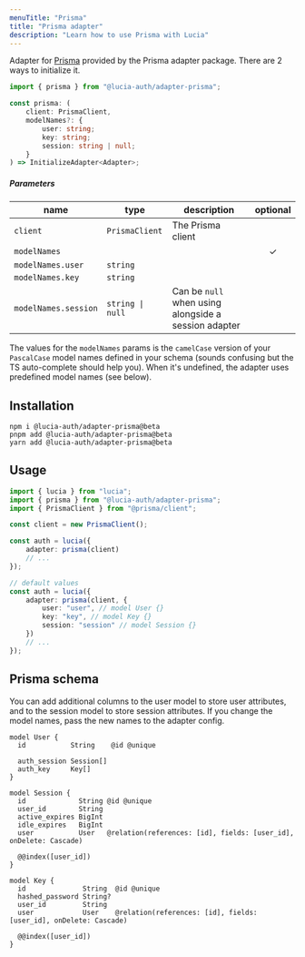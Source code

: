 ```yaml
---
menuTitle: "Prisma"
title: "Prisma adapter"
description: "Learn how to use Prisma with Lucia"
---
```


Adapter for [Prisma](https://www.prisma.io) provided by the Prisma adapter package. There are 2 ways to initialize it.

```ts
import { prisma } from "@lucia-auth/adapter-prisma";
```

```ts
const prisma: (
	client: PrismaClient,
	modelNames?: {
		user: string;
		key: string;
		session: string | null;
	}
) => InitializeAdapter<Adapter>;
```

##### Parameters

| name                 | type             | description                                          | optional |
| -------------------- | ---------------- | ---------------------------------------------------- | :------: |
| `client`             | `PrismaClient`   | The Prisma client                                    |          |
| `modelNames`         |                  |                                                      |    ✓     |
| `modelNames.user`    | `string`         |                                                      |          |
| `modelNames.key`     | `string`         |                                                      |          |
| `modelNames.session` | `string \| null` | Can be `null` when using alongside a session adapter |          |

The values for the `modelNames` params is the `camelCase` version of your `PascalCase` model names defined in your schema (sounds confusing but the TS auto-complete should help you). When it's undefined, the adapter uses predefined model names (see below).

## Installation

```
npm i @lucia-auth/adapter-prisma@beta
pnpm add @lucia-auth/adapter-prisma@beta
yarn add @lucia-auth/adapter-prisma@beta
```

## Usage

```ts
import { lucia } from "lucia";
import { prisma } from "@lucia-auth/adapter-prisma";
import { PrismaClient } from "@prisma/client";

const client = new PrismaClient();

const auth = lucia({
	adapter: prisma(client)
	// ...
});

// default values
const auth = lucia({
	adapter: prisma(client, {
		user: "user", // model User {}
		key: "key", // model Key {}
		session: "session" // model Session {}
	})
	// ...
});
```

## Prisma schema

You can add additional columns to the user model to store user attributes, and to the session model to store session attributes. If you change the model names, pass the new names to the adapter config.

```prisma
model User {
  id           String    @id @unique

  auth_session Session[]
  auth_key     Key[]
}

model Session {
  id             String @id @unique
  user_id        String
  active_expires BigInt
  idle_expires   BigInt
  user           User   @relation(references: [id], fields: [user_id], onDelete: Cascade)

  @@index([user_id])
}

model Key {
  id              String  @id @unique
  hashed_password String?
  user_id         String
  user            User    @relation(references: [id], fields: [user_id], onDelete: Cascade)

  @@index([user_id])
}
```
